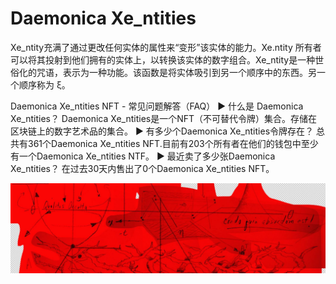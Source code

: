 # Daemonica Xe_ntities

Xe_ntity充满了通过更改任何实体的属性来“变形”该实体的能力。Xe.ntity 所有者可以将其投射到他们拥有的实体上，以转换该实体的数字组合。Xe_ntity是一种世俗化的咒语，表示为一种功能。该函数是将实体吸引到另一个顺序中的东西。另一个顺序称为 ξ。

Daemonica Xe_ntities NFT - 常见问题解答（FAQ）
▶ 什么是 Daemonica Xe_ntities？
Daemonica Xe_ntities是一个NFT（不可替代令牌）集合。存储在区块链上的数字艺术品的集合。
▶ 有多少个Daemonica Xe_ntities令牌存在？
总共有361个Daemonica Xe_ntities NFT.目前有203个所有者在他们的钱包中至少有一个Daemonica Xe_ntities NTF。
▶ 最近卖了多少张Daemonica Xe_ntities？
在过去30天内售出了0个Daemonica Xe_ntities NFT。

![nft](unnamed.jpg)
